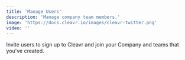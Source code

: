 ```yaml
---
title: 'Manage Users'
description: 'Manage company team members.'
image: 'https://docs.cleavr.io/images/cleavr-twitter.png'
video: ''
---
```


Invite users to sign up to Cleavr and join your Company and teams that you've created. 